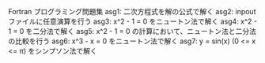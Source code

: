 Fortran プログラミング問題集
asg1: 二次方程式を解の公式で解く
asg2: inpoutファイルに任意演算を行う
asg3: x^2 - 1 = 0 をニュートン法で解く
asg4: x^2 - 1 = 0 を二分法で解く
asg5: x^2 - 1 = 0 の計算において、ニュートン法と二分法の比較を行う
asg6: x^3 - x = 0 をニュートン法で解く
asg7: y = sin(x) (0 <= x <= π) をシンプソン法で解く
